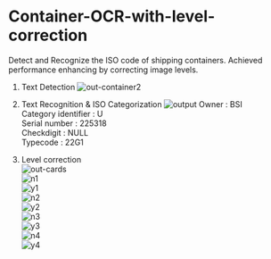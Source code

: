 # Container-OCR-with-level-correction
Detect and Recognize the ISO code of shipping containers. Achieved performance enhancing by correcting image levels.

1. Text Detection
![out-container2](https://user-images.githubusercontent.com/54901021/77380617-dac85f80-6dbe-11ea-9936-739e3b4feae0.jpg)

2. Text Recognition & ISO Categorization
![output](https://user-images.githubusercontent.com/54901021/77380531-a359b300-6dbe-11ea-8c30-7a4cff4b9a60.PNG)
Owner : BSI  
Category identifier : U  
Serial number : 225318  
Checkdigit : NULL  
Typecode : 22G1  

3. Level correction  
![out-cards](https://user-images.githubusercontent.com/54901021/77381131-6abad900-6dc0-11ea-9cef-6c1484f623e9.jpg)  
![n1](https://user-images.githubusercontent.com/54901021/77380522-a0f75900-6dbe-11ea-985c-2b97494b8172.PNG)  
![y1](https://user-images.githubusercontent.com/54901021/77380532-a3f24980-6dbe-11ea-8487-c5e5d9118b79.PNG)  
![n2](https://user-images.githubusercontent.com/54901021/77380524-a2288600-6dbe-11ea-8402-7f6f9f63922d.PNG)  
![y2](https://user-images.githubusercontent.com/54901021/77380533-a3f24980-6dbe-11ea-9753-1475cc03cdda.PNG)  
![n3](https://user-images.githubusercontent.com/54901021/77380526-a2c11c80-6dbe-11ea-8f59-e4e607b5d4a6.PNG)  
![y3](https://user-images.githubusercontent.com/54901021/77380534-a48ae000-6dbe-11ea-934f-cf4f56f5fa57.PNG)  
![n4](https://user-images.githubusercontent.com/54901021/77380530-a359b300-6dbe-11ea-82f6-179db07576ed.PNG)  
![y4](https://user-images.githubusercontent.com/54901021/77380535-a5237680-6dbe-11ea-8e32-92e0a485540e.PNG)  
